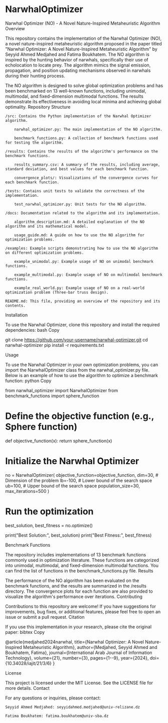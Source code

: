 # NarwhalOptimizer
Narwhal Optimizer (NO) - A Novel Nature-Inspired Metaheuristic Algorithm
Overview

This repository contains the implementation of the Narwhal Optimizer (NO), a novel nature-inspired metaheuristic algorithm proposed in the paper titled "Narwhal Optimizer: A Novel Nature-Inspired Metaheuristic Algorithm" by Seyyid Ahmed Medjahed and Fatima Boukhatem. The NO algorithm is inspired by the hunting behavior of narwhals, specifically their use of echolocation to locate prey. The algorithm mimics the signal emission, propagation, and position updating mechanisms observed in narwhals during their hunting process.

The NO algorithm is designed to solve global optimization problems and has been benchmarked on 13 well-known functions, including unimodal, multimodal, and fixed-dimension multimodal functions. The results demonstrate its effectiveness in avoiding local minima and achieving global optimality.
Repository Structure

    /src: Contains the Python implementation of the Narwhal Optimizer algorithm.

        narwhal_optimizer.py: The main implementation of the NO algorithm.

        benchmark_functions.py: A collection of benchmark functions used for testing the algorithm.

    /results: Contains the results of the algorithm's performance on the benchmark functions.

        results_summary.csv: A summary of the results, including average, standard deviation, and best values for each benchmark function.

        convergence_plots/: Visualizations of the convergence curves for each benchmark function.

    /tests: Contains unit tests to validate the correctness of the implementation.

        test_narwhal_optimizer.py: Unit tests for the NO algorithm.

    /docs: Documentation related to the algorithm and its implementation.

        algorithm_description.md: A detailed explanation of the NO algorithm and its mathematical model.

        usage_guide.md: A guide on how to use the NO algorithm for optimization problems.

    /examples: Example scripts demonstrating how to use the NO algorithm on different optimization problems.

        example_unimodal.py: Example usage of NO on unimodal benchmark functions.

        example_multimodal.py: Example usage of NO on multimodal benchmark functions.

        example_real_world.py: Example usage of NO on a real-world optimization problem (Three-bar truss design).

    README.md: This file, providing an overview of the repository and its contents.

Installation

To use the Narwhal Optimizer, clone this repository and install the required dependencies:
bash
Copy

git clone https://github.com/your-username/narwhal-optimizer.git
cd narwhal-optimizer
pip install -r requirements.txt

Usage

To use the Narwhal Optimizer in your own optimization problems, you can import the NarwhalOptimizer class from the narwhal_optimizer.py file. Below is an example of how to use the algorithm to optimize a benchmark function:
python
Copy

from narwhal_optimizer import NarwhalOptimizer
from benchmark_functions import sphere_function

# Define the objective function (e.g., Sphere function)
def objective_function(x):
    return sphere_function(x)

# Initialize the Narwhal Optimizer
no = NarwhalOptimizer(
    objective_function=objective_function,
    dim=30,  # Dimension of the problem
    lb=-100,  # Lower bound of the search space
    ub=100,   # Upper bound of the search space
    population_size=30,
    max_iterations=500
)

# Run the optimization
best_solution, best_fitness = no.optimize()

print("Best Solution:", best_solution)
print("Best Fitness:", best_fitness)

Benchmark Functions

The repository includes implementations of 13 benchmark functions commonly used in optimization literature. These functions are categorized into unimodal, multimodal, and fixed-dimension multimodal functions. You can find the list of functions in the benchmark_functions.py file.
Results

The performance of the NO algorithm has been evaluated on the benchmark functions, and the results are summarized in the /results directory. The convergence plots for each function are also provided to visualize the algorithm's performance over iterations.
Contributing

Contributions to this repository are welcome! If you have suggestions for improvements, bug fixes, or additional features, please feel free to open an issue or submit a pull request.
Citation

If you use this implementation in your research, please cite the original paper:
bibtex
Copy

@article{medjahed2024narwhal,
  title={Narwhal Optimizer: A Novel Nature-Inspired Metaheuristic Algorithm},
  author={Medjahed, Seyyid Ahmed and Boukhatem, Fatima},
  journal={International Arab Journal of Information Technology},
  volume={21},
  number={3},
  pages={1--9},
  year={2024},
  doi={10.34028/iajit/21/3/6}
}

License

This project is licensed under the MIT License. See the LICENSE file for more details.
Contact

For any questions or inquiries, please contact:

    Seyyid Ahmed Medjahed: seyyidahmed.medjahed@univ-relizane.dz

    Fatima Boukhatem: fatima.boukhatem@univ-sba.dz
